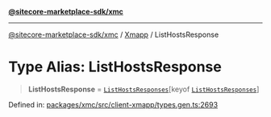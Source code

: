 [**@sitecore-marketplace-sdk/xmc**](../../../../README.md)

***

[@sitecore-marketplace-sdk/xmc](../../../../README.md) / [Xmapp](../README.md) / ListHostsResponse

# Type Alias: ListHostsResponse

> **ListHostsResponse** = [`ListHostsResponses`](ListHostsResponses.md)\[keyof [`ListHostsResponses`](ListHostsResponses.md)\]

Defined in: [packages/xmc/src/client-xmapp/types.gen.ts:2693](https://github.com/Sitecore/marketplace-sdk/blob/893df143248e67d8c66e942a96045542130259a0/packages/xmc/src/client-xmapp/types.gen.ts#L2693)

